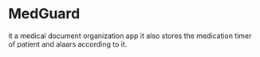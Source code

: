 # MedGuard
it a medical document organization app 
it also stores the medication timer of patient and alaars according to it.
